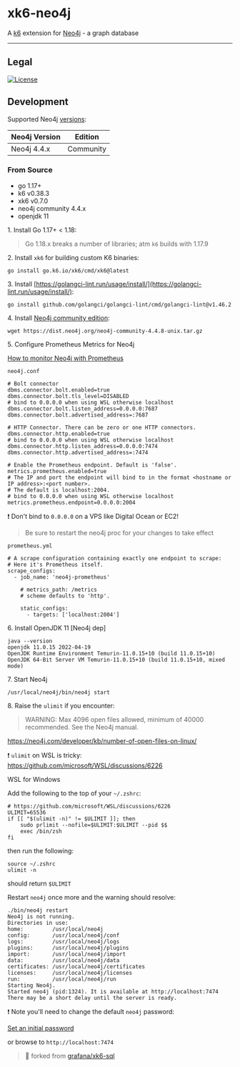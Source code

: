 # xk6-neo4j

A [k6](https://k6.io/) extension for [Neo4j](https://neo4j.com/) - a graph database

---

## Legal

[![License](https://img.shields.io/badge/License-Apache_2.0-blue.svg)](https://opensource.org/licenses/Apache-2.0)

## Development

Supported Neo4j [versions](https://neo4j.com/developer/kb/neo4j-supported-versions/): 

| Neo4j Version  | Edition       |
| -------------  | ------------- |
| Neo4j 4.4.x    | Community     |


### From Source

- go 1.17+
- k6 v0.38.3
- xk6 v0.7.0
- neo4j community 4.4.x
- openjdk 11

1\. Install Go 1.17+ < 1.18:

> Go 1.18.x breaks a number of libraries; atm `k6` builds with 1.17.9

2\. Install `xk6` for building custom K6 binaries:

`go install go.k6.io/xk6/cmd/xk6@latest`

3\. Install [https://golangci-lint.run/usage/install/](https://golangci-lint.run/usage/install/):

`go install github.com/golangci/golangci-lint/cmd/golangci-lint@v1.46.2`

4\. Install [Neo4j community edition](https://neo4j.com/download-center/):

`wget https://dist.neo4j.org/neo4j-community-4.4.8-unix.tar.gz`

5\. Configure Prometheus Metrics for Neo4j

[How to monitor Neo4j with Prometheus](https://neo4j.com/developer/kb/how-to-monitor-neo4j-with-prometheus/)

`neo4j.conf`

```
# Bolt connector
dbms.connector.bolt.enabled=true
dbms.connector.bolt.tls_level=DISABLED
# bind to 0.0.0.0 when using WSL otherwise localhost
dbms.connector.bolt.listen_address=0.0.0.0:7687
dbms.connector.bolt.advertised_address=:7687

# HTTP Connector. There can be zero or one HTTP connectors.
dbms.connector.http.enabled=true
# bind to 0.0.0.0 when using WSL otherwise localhost
dbms.connector.http.listen_address=0.0.0.0:7474
dbms.connector.http.advertised_address=:7474

# Enable the Prometheus endpoint. Default is 'false'.
metrics.prometheus.enabled=true
# The IP and port the endpoint will bind to in the format <hostname or IP address>:<port number>.
# The default is localhost:2004.
# bind to 0.0.0.0 when using WSL otherwise localhost
metrics.prometheus.endpoint=0.0.0.0:2004
```

❗ Don't bind to `0.0.0.0` on a VPS like Digital Ocean or EC2!

> Be sure to restart the neo4j proc for your changes to take effect

`prometheus.yml`

```
# A scrape configuration containing exactly one endpoint to scrape:
# Here it's Prometheus itself.
scrape_configs:
  - job_name: 'neo4j-prometheus'

    # metrics_path: /metrics
    # scheme defaults to 'http'.

    static_configs:
      - targets: ['localhost:2004']
```

6\. Install OpenJDK 11 [Neo4j dep]

```
java --version
openjdk 11.0.15 2022-04-19
OpenJDK Runtime Environment Temurin-11.0.15+10 (build 11.0.15+10)
OpenJDK 64-Bit Server VM Temurin-11.0.15+10 (build 11.0.15+10, mixed mode)
```

7\. Start Neo4j

`/usr/local/neo4j/bin/neo4j start`

8\. Raise the `ulimit` if you encounter: 

> WARNING: Max 4096 open files allowed, minimum of 40000 recommended. See the Neo4j manual.

https://neo4j.com/developer/kb/number-of-open-files-on-linux/

❗ `ulimit` on WSL is tricky: https://github.com/microsoft/WSL/discussions/6226

WSL for Windows

Add the following to the top of your `~/.zshrc`:

```
# https://github.com/microsoft/WSL/discussions/6226
ULIMIT=65536
if [[ "$(ulimit -n)" != $ULIMIT ]]; then
    sudo prlimit --nofile=$ULIMIT:$ULIMIT --pid $$
    exec /bin/zsh
fi
```

then run the following:

```
source ~/.zshrc
ulimit -n
```

should return `$ULIMIT`

Restart `neo4j` once more and the warning should resolve:

```
./bin/neo4j restart
Neo4j is not running.
Directories in use:
home:         /usr/local/neo4j
config:       /usr/local/neo4j/conf
logs:         /usr/local/neo4j/logs
plugins:      /usr/local/neo4j/plugins
import:       /usr/local/neo4j/import
data:         /usr/local/neo4j/data
certificates: /usr/local/neo4j/certificates
licenses:     /usr/local/neo4j/licenses
run:          /usr/local/neo4j/run
Starting Neo4j.
Started neo4j (pid:1324). It is available at http://localhost:7474
There may be a short delay until the server is ready.
```

❗ Note you'll need to change the default `neo4j` password:

[Set an initial password](https://neo4j.com/docs/operations-manual/current/configuration/set-initial-password/)

or browse to `http://localhost:7474`



> 🍴 forked from [grafana/xk6-sql](https://github.com/grafana/xk6-sql)